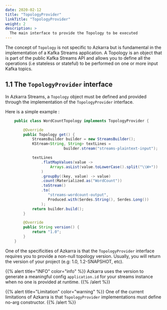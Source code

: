 ```yaml
---
date: 2020-02-12
title: "TopologyProvider"
linkTitle: "TopologyProvider"
weight: 2
description: >
  The main interface to provide the Topology to be executed
---
```


The concept of `Topology` is not specific to Azkarra but is fundamental in the implementation of a Kafka Streams application. A Topology is an object that is part of the public Kafka Streams API and allows you to define all the operations (i.e stateless or stateful) to be performed on one or more input Kafka topics.

## 1.1 The `TopologyProvider` interface

In Azkarra Streams, a `Topology` object must be defined and provided through the implementation of the `TopologyProvider` interface.

Here is a simple example : 


```java
    public class WordCountTopology implements TopologyProvider {

        @Override
        public Topology get() {                       
            StreamsBuilder builder = new StreamsBuilder();
            KStream<String, String> textLines = 
                          builder.stream("streams-plaintext-input");

            textLines
                .flatMapValues(value ->
                    Arrays.asList(value.toLowerCase().split("\\W+"))
                )
                .groupBy((key, value) -> value)
                .count(Materialized.as("WordCount"))
                .toStream()
                .to(
                   "streams-wordcount-output",
                   Produced.with(Serdes.String(), Serdes.Long())
                );
            return builder.build();
        }

        @Override
        public String version() {
            return "1.0";
        }
    }
```

One of the specificities of Azkarra is that the `TopologyProvider` interface requires you to provide a non-null topology version. 
Usually, you will return the version of your project (e.g: 1.0, 1.2-SNAPSHOT, etc).

{{% alert title="INFO" color="info" %}}
Azkarra uses the version to generate a meaningful config `application.id` for your streams instance when no one is provided at runtime.
{{% /alert %}}


{{% alert title="Limitation" color="warning" %}}
One of the current limitations of Azkarra is that `TopologyProvider` implementations must define no-arg constructor. 
{{% /alert %}}